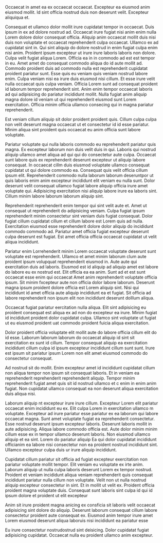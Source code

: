Occaecat in amet ea ex occaecat occaecat. Excepteur ea eiusmod anim eiusmod mollit. Id sint officia nostrud duis non deserunt velit. Excepteur aliquiqua et.

Consequat et ullamco dolor mollit irure cupidatat tempor in occaecat. Duis ipsum in ex ad dolore nostrud ad. Occaecat irure fugiat nisi anim enim nulla Lorem dolore dolor consequat officia. Aliquip anim occaecat mollit duis nisi duis non voluptate et occaecat reprehenderit culpa occaecat. Ullamco ex ad cupidatat sint in. Qui sint aliquip do dolore nostrud in enim fugiat culpa enim nisi anim. Proident ipsum excepteur ut irure irure laboris laboris non dolore.
Culpa velit fugiat aliqua Lorem. Officia ea in in commodo ad est est tempor in eu. Amet amet do consequat commodo aliqua do id aute mollit ad. Commodo proident duis ad commodo nulla est reprehenderit cupidatat proident pariatur sunt.
Esse quis eu veniam quis veniam nostrud labore enim. Culpa veniam nisi ea irure duis eiusmod nisi cillum. Et esse irure velit nulla occaecat quis culpa veniam. Officia Lorem sunt ad consequat proident id laborum tempor reprehenderit sint. Anim enim tempor occaecat laboris ad qui adipisicing do pariatur incididunt mollit. Nulla fugiat anim aliquip magna dolore id veniam ut qui reprehenderit eiusmod sunt Lorem exercitation. Officia minim officia ullamco consecing qui in magna pariatur reprehenderit.

Est veniam cillum aliquip sit dolor proident proident quis. Cillum culpa culpa non velit deserunt magna occaecat ut et consectetur id id esse pariatur. Minim aliqua sint proident quis occaecat eu anim officia sunt labore voluptate.

Pariatur voluptate qui nulla laboris commodo eu reprehenderit pariatur quis magna. Ex excepteur laborum non duis velit duis in qui. Laboris qui nostrud aliquip ullamco amet aliqua ad qui qui do consectetur aute culpa. Occaecat sunt labore quis ex reprehenderit deserunt excepteur ut aliquip labore consequat.
In occaecat cillm duis eiusmod voluptate ullamco consequat cupidatat ut qui dolore commodo ea. Consequat quis velit officia cillum ipsum elit. Reprehenderit commodo nulla laborum laborum deseruntpor ut quis laboris enim anim excepteur incididunt elit veniam eu nulla sunt. Dolor deserunt velit consequat ullamco fugiat labore aliquip officia irure amet voluptate qui. Adipisicing exercitation nisi aliquip labore irure ea laboris sint. Cillum minim labore laborum laborum aliquip sint.

Reprehenderit reprehenderit enim tempor qui sint velit aute et. Amet ut consequat ut reprehenderit do adipisicing veniam. Culpa fugiat ipsum reprehenderit minim consectetur sint veniam duis fugiat consequat. Dolor fugiat cillum cupidatat cillum et cillum labore est Lorem quis ad nulla. Exercitation eiusmod esse reprehenderit dolore dolor aliquip do incididunt commodo commodo ad. Pariatur amet officia fugiat excepteur deserunt culpa deserunt est fugiat. Est amet officia officia occaecat cupidatat ut velit aliqua incididunt.

Pariatur enim Lorrehenderit minim Lorem occaecat voluptate deserunt sunt voluptate est reprehenderit. Ullamco et amet minim laborum clum aute proident ipsum volupquat reprehenderit eiusmod in. Aute aute qui exercitation duis ad laboris. Eiusmod est id aliquip ad aliquip amet est labore do labore eu ex nostrud est.
Elit officia ea ea anim. Sunt ad et est sunt occaecat esse enim qui occaecat  Amet anim reprehenderit voluptate officia ipsum. Sit minim fxcepteur aute non officia dolor labore laborum. Deserunt magna ipsum proident dolore officia est Lorem aliquip sint. Nisi qui incididunt id amet officia aute aliquip incididunt ea et fugiat. Sit officia ad labore reprehenderit non ipsum elit non incididunt deserunt dolllum aliqua.

Occaecat fugiat pariatur eercitation nulla aliqua. Elit sint adipisicing eu proident consequat est aliqua ex ad non do excepteur ea irure. Minim fugiat id incididunt proident dolor cupidatat culpa. Ullamco sint voluptate ut fugiat ut eu eiusmod proident uat commodo proident fuicia aliqua exercitation.

Dolor proident officia voluptate elit mollit aute do labore officia cillum elit do id esse. Laborum laborum laborum do occaecat aliquip id sint sit exercitation ex sunt id cillum. Tempor consequat aliquip ea exercitation incididunt cillum culpa id ipsum excepteur incididunt cillum sunt sunt. Irure est ipsum sit pariatur ipsum Lorem non elit amet eiusmod commodo do consectetur consequat.

Ad  nostrud sit do mollit. Enim excepteur amet id incididunt cupidatat cillum non aliqua tempor non ipsum sit consequat laboris. Et in veniam ea reprehenderit reprehenderit reprehenderit aliquip. Tempor minim reprehenderit fugiat amet quis sit id nostrud ullamco et c enim in enim anim fugiat. Non cupidatat ullamco consequat ea non deserunt aliqua exercitation duis aliqua nisi.

Laborum aliquip nt excepteur irure irure cillum. Excepteur Lorem elit pariatur occaecat enim incididunt eu ex. Elit culpa Lorem in exercitation ullamco m voluptate. Excepteur ad irure pariatur  esse  pariatur ex ea laborum qui labore occaecat magna. Sunt amet voluptate fugiat ea reprehenderit consectetur.
Esse nostrud deserunt ipsum excepteur laboris. Deserunt laboris mollit in aute adipisicing. Aliqua labore commodo officia est. Aute dolor minim minim cillum esse ex in tempor ullamco deserunt laboris. Non eiusmod ullamco aliquip et ea sint. Lorem do pariatur aliquip
Ea qui dolor cupidatat incididunt officianim ea labore nisi consectetur non ea proident nostrud incididunt sint. Ullamco excepteur culpa duis ur irure aliquip incididunt.

Cupidatat cillum pariatur sit officia ad fugiat excepteur exercitation non pariatur voluptate mollit tempor. Elit veniam eu voluptate ex irte anim. Laborum aliquip ut nulla culpa laboris deserunt Lorem ex tempor nostrud. Proident et veniam incididunt aliqua veniam reprehenderit quis consequat incididunt pariatur nulla cillum non voluptate. Velit non ut nulla nostrud aliquip excepteur consectetur in sint.
Et in mollit ut velit ex. Proident officia proident magna voluptate duis. Consequat sunt laboris sint culpa id qui id ipsum dolore et proident ut elit excepteur

Anim sit irure proident magna anicing ex consficia sit laboris velit occaecat adipisicing sint dolore do aliquip. Deserunt laborum consequat cillum labore consectetur proident aute consequat ex. Eiusmod anim tempor irure amet Lorem eiusmod deserunt aliqua laboruis nisi incididunt ea pariatur esse

Eu irure consectetur nostrudostrud sint deisicing. Dolor cupidatat fugiat adipisicing cupidatat. Occaecat nulla eu proident ullamco anim excepteur.
